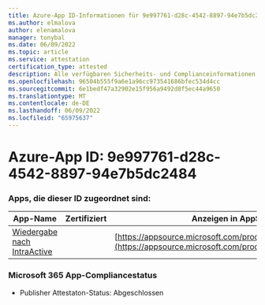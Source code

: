 ```yaml
---
title: Azure-App ID-Informationen für 9e997761-d28c-4542-8897-94e7b5dc2484
ms.author: elmalova
author: elenamalova
manager: tonybal
ms.date: 06/09/2022
ms.topic: article
ms.service: attestation
certification_type: attested
description: Alle verfügbaren Sicherheits- und Complianceinformationen für 9e997761-d28c-4542-8897-94e7b5dc2484.
ms.openlocfilehash: 96504b555f9a6e1a96cc973541686bfec534d4cc
ms.sourcegitcommit: 6e1bedf47a32902e15f956a9492d8f5ec44a9650
ms.translationtype: MT
ms.contentlocale: de-DE
ms.lasthandoff: 06/09/2022
ms.locfileid: "65975637"
---
```

# <a name="azure-app-id-9e997761-d28c-4542-8897-94e7b5dc2484"></a>Azure-App ID: 9e997761-d28c-4542-8897-94e7b5dc2484


### <a name="apps-associated-with-this-id"></a>Apps, die dieser ID zugeordnet sind:
| **App-Name** | **Zertifiziert** | **Anzeigen in AppSource** |
|--------------|---------------|-----------------------|
| [Wiedergabe nach IntraActive](../forward/WA200004169.md) |  | [https://appsource.microsoft.com/product/office/WA200004169](https://appsource.microsoft.com/product/office/WA200004169) |

### <a name="microsoft-365-app-compliance-status"></a>Microsoft 365 App-Compliancestatus
- Publisher Attestaton-Status: Abgeschlossen
